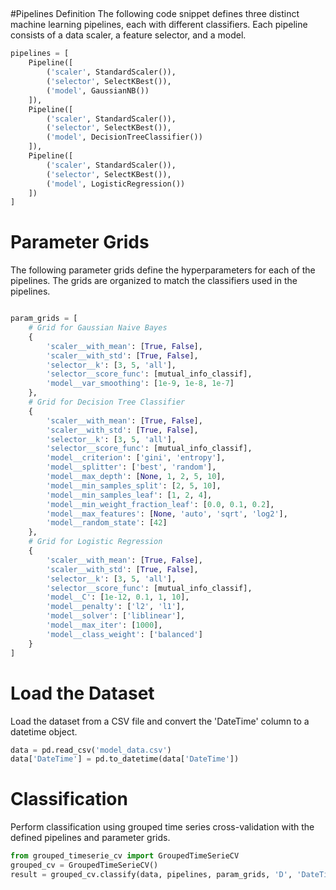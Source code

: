 
## 


#Pipelines Definition
The following code snippet defines three distinct machine learning pipelines, each with different classifiers. Each pipeline consists of a data scaler, a feature selector, and a model.

```python
pipelines = [
    Pipeline([
        ('scaler', StandardScaler()),
        ('selector', SelectKBest()),
        ('model', GaussianNB())
    ]),
    Pipeline([
        ('scaler', StandardScaler()),
        ('selector', SelectKBest()),
        ('model', DecisionTreeClassifier())
    ]),
    Pipeline([
        ('scaler', StandardScaler()),
        ('selector', SelectKBest()),
        ('model', LogisticRegression())
    ])
]
```

# Parameter Grids

The following parameter grids define the hyperparameters for each of the pipelines. The grids are organized to match the classifiers used in the pipelines.

```python

param_grids = [
    # Grid for Gaussian Naive Bayes
    {
        'scaler__with_mean': [True, False],
        'scaler__with_std': [True, False],
        'selector__k': [3, 5, 'all'],
        'selector__score_func': [mutual_info_classif],
        'model__var_smoothing': [1e-9, 1e-8, 1e-7]
    },
    # Grid for Decision Tree Classifier
    {
        'scaler__with_mean': [True, False],
        'scaler__with_std': [True, False],
        'selector__k': [3, 5, 'all'],
        'selector__score_func': [mutual_info_classif],
        'model__criterion': ['gini', 'entropy'],
        'model__splitter': ['best', 'random'],
        'model__max_depth': [None, 1, 2, 5, 10],
        'model__min_samples_split': [2, 5, 10],
        'model__min_samples_leaf': [1, 2, 4],
        'model__min_weight_fraction_leaf': [0.0, 0.1, 0.2],
        'model__max_features': [None, 'auto', 'sqrt', 'log2'],
        'model__random_state': [42]
    },
    # Grid for Logistic Regression
    {
        'scaler__with_mean': [True, False],
        'scaler__with_std': [True, False],
        'selector__k': [3, 5, 'all'],
        'selector__score_func': [mutual_info_classif],
        'model__C': [1e-12, 0.1, 1, 10],
        'model__penalty': ['l2', 'l1'],
        'model__solver': ['liblinear'],
        'model__max_iter': [1000],
        'model__class_weight': ['balanced']
    }
]

```

# Load the Dataset

Load the dataset from a CSV file and convert the 'DateTime' column to a datetime object.

```python
data = pd.read_csv('model_data.csv')
data['DateTime'] = pd.to_datetime(data['DateTime'])
```

# Classification

Perform classification using grouped time series cross-validation with the defined pipelines and parameter grids.

```python
from grouped_timeserie_cv import GroupedTimeSerieCV
grouped_cv = GroupedTimeSerieCV()
result = grouped_cv.classify(data, pipelines, param_grids, 'D', 'DateTime','Label', 'accuracy')
```
